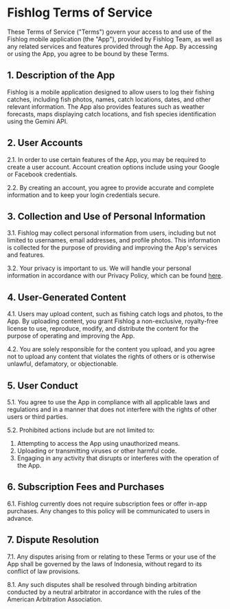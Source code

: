 # Fishlog Terms of Service

These Terms of Service ("Terms") govern your access to and use of the Fishlog mobile application (the "App"), provided
by Fishlog Team, as well as any related services and features provided through the App. By accessing or using the App,
you agree to be bound by these Terms.

## 1. Description of the App

Fishlog is a mobile application designed to allow users to log their fishing catches, including fish photos, names,
catch locations, dates, and other relevant information. The App also provides features such as weather forecasts, maps
displaying catch locations, and fish species identification using the Gemini API.

## 2. User Accounts

2.1. In order to use certain features of the App, you may be required to create a user account. Account creation options
include using your Google or Facebook credentials.

2.2. By creating an account, you agree to provide accurate and complete information and to keep your login credentials
secure.

## 3. Collection and Use of Personal Information

3.1. Fishlog may collect personal information from users, including but not limited to usernames, email addresses, and
profile photos. This information is collected for the purpose of providing and improving the App's services and
features.

3.2. Your privacy is important to us. We will handle your personal information in accordance with our Privacy Policy,
which can be found [here](https://github.com/harissabil/Fishlog/blob/master/docs/privacy-policy.md).

## 4. User-Generated Content

4.1. Users may upload content, such as fishing catch logs and photos, to the App. By uploading content, you grant
Fishlog a non-exclusive, royalty-free license to use, reproduce, modify, and distribute the content for the purpose of
operating and improving the App.

4.2. You are solely responsible for the content you upload, and you agree not to upload any content that violates the
rights of others or is otherwise unlawful, defamatory, or objectionable.

## 5. User Conduct

5.1. You agree to use the App in compliance with all applicable laws and regulations and in a manner that does not
interfere with the rights of other users or third parties.

5.2. Prohibited actions include but are not limited to:

1. Attempting to access the App using unauthorized means.
2. Uploading or transmitting viruses or other harmful code.
3. Engaging in any activity that disrupts or interferes with the operation of the App.

## 6. Subscription Fees and Purchases

6.1. Fishlog currently does not require subscription fees or offer in-app purchases. Any changes to this policy will be
communicated to users in advance.

## 7. Dispute Resolution

7.1. Any disputes arising from or relating to these Terms or your use of the App shall be governed by the laws of
Indonesia, without regard to its conflict of law provisions.

8.1. Any such disputes shall be resolved through binding arbitration conducted by a neutral arbitrator in accordance
with the rules of the American Arbitration Association.